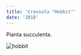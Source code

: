 ```yaml
---
title: 'Crassula "Hobbit"'
date: '2018'
---
```

Pianta succulenta.

![hobbit](/piante/hobbit_files/20191030_105327.jpg)